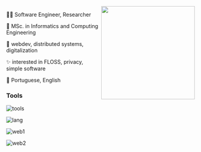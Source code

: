 <img width="250" align="right" src="https://github.com/pastilhas/images/blob/main/shared%20image.jpg?raw=true">

🧑‍💻 Software Engineer, Researcher

🏫 MSc. in Informatics and Computing Engineering

💪 webdev, distributed systems, digitalization

✨ interested in FLOSS, privacy, simple software

💬 Portuguese, English

### Tools

![tools](https://skillicons.dev/icons?i=linux,debian,git,github,docker)

![lang](https://skillicons.dev/icons?i=cs,kotlin,python,bash,v)

![web1](https://skillicons.dev/icons?i=js,ts,nodejs,react)

![web2](https://skillicons.dev/icons?i=html,css,mui)

